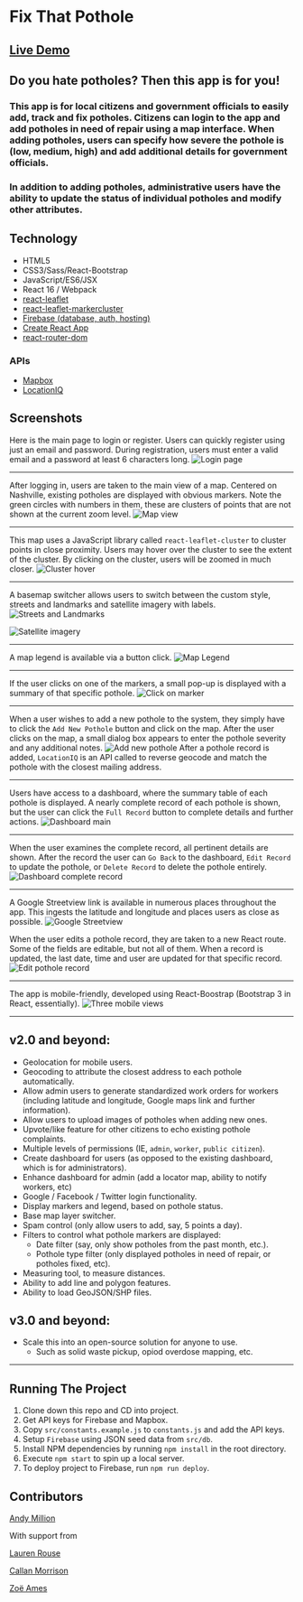 # Fix That Pothole

## [Live Demo](https://fix-that-pothole.firebaseapp.com/)

## Do you hate potholes? Then this app is for you!

### This app is for local citizens and government officials to easily add, track and fix potholes. Citizens can login to the app and add potholes in need of repair using a map interface. When adding potholes, users can specify how severe the pothole is (low, medium, high) and add additional details for government officials.

### In addition to adding potholes, administrative users have the ability to update the status of individual potholes and modify other attributes.

## Technology
- HTML5
- CSS3/Sass/React-Bootstrap
- JavaScript/ES6/JSX
- React 16 / Webpack
- [react-leaflet](https://github.com/PaulLeCam/react-leaflet)
- [react-leaflet-markercluster](https://www.npmjs.com/package/react-leaflet-markercluster)
- [Firebase (database, auth, hosting)](https://firebase.google.com/)
- [Create React App](https://github.com/facebookincubator/create-react-app)
- [react-router-dom](https://reacttraining.com/react-router/core/guides/philosophy)

### APIs
- [Mapbox](https://www.mapbox.com/maps/)
- [LocationIQ](https://locationiq.com/)

## Screenshots

Here is the main page to login or register. Users can quickly register using just an email and password. During registration, users must enter a valid email and a password at least 6 characters long.
![Login page](https://raw.githubusercontent.com/amillion3/fix-that-pothole/master/img/screenshots/login.png)
___


After logging in, users are taken to the main view of a map. Centered on Nashville, existing potholes are displayed with obvious markers. Note the green circles with numbers in them, these are clusters of points that are not shown at the current zoom level.
![Map view](https://raw.githubusercontent.com/amillion3/fix-that-pothole/master/img/screenshots/custom-clusters.png)
___


This map uses a JavaScript library called `react-leaflet-cluster` to cluster points in close proximity. Users may hover over the cluster to see the extent of the cluster. By clicking on the cluster, users will be zoomed in much closer.
![Cluster hover](https://raw.githubusercontent.com/amillion3/fix-that-pothole/master/img/screenshots/cluster-boundary.png)
___

A basemap switcher allows users to switch between the custom style, streets and landmarks and satellite imagery with labels.
![Streets and Landmarks](https://raw.githubusercontent.com/amillion3/fix-that-pothole/master/img/screenshots/streets-markers-cluster.png)

![Satellite imagery](https://raw.githubusercontent.com/amillion3/fix-that-pothole/master/img/screenshots/satellite-markers.png)
___

A map legend is available via a button click.
![Map Legend](https://raw.githubusercontent.com/amillion3/fix-that-pothole/master/img/screenshots/legend.png)
___

If the user clicks on one of the markers, a small pop-up is displayed with a summary of that specific pothole.
![Click on marker](https://raw.githubusercontent.com/amillion3/fix-that-pothole/master/img/screenshots/popup.png)
___


When a user wishes to add a new pothole to the system, they simply have to click the `Add New Pothole` button and click on the map. After the user clicks on the map, a small dialog box appears to enter the pothole severity and any additional notes.
![Add new pothole](https://raw.githubusercontent.com/amillion3/fix-that-pothole/master/img/screenshots/add-new-pothole.png)
After a pothole record is added, `LocationIQ` is an API called to reverse geocode and match the pothole with the closest mailing address.
___


Users have access to a dashboard, where the summary table of each pothole is displayed. A nearly complete record of each pothole is shown, but the user can click the `Full Record` button to complete details and further actions.
![Dashboard main](https://raw.githubusercontent.com/amillion3/fix-that-pothole/master/img/screenshots/dashboard-main.png)
___


When the user examines the complete record, all pertinent details are shown. After the record the user can `Go Back` to the dashboard, `Edit Record` to update the pothole, or `Delete Record` to delete the pothole entirely.
![Dashboard complete record](https://raw.githubusercontent.com/amillion3/fix-that-pothole/master/img/screenshots/dashboard-record.png)
___

A Google Streetview link is available in numerous places throughout the app. This ingests the latitude and longitude and places users as close as possible.
![Google Streetview](https://raw.githubusercontent.com/amillion3/fix-that-pothole/master/img/screenshots/streetview.png)


When the user edits a pothole record, they are taken to a new React route. Some of the fields are editable, but not all of them. When a record is updated, the last date, time and user are updated for that specific record.
![Edit pothole record](https://raw.githubusercontent.com/amillion3/fix-that-pothole/master/img/screenshots/edit-record.png)
___


The app is mobile-friendly, developed using React-Boostrap (Bootstrap 3 in React, essentially).
![Three mobile views](https://raw.githubusercontent.com/amillion3/fix-that-pothole/master/img/screenshots/mobile.png)
___


## v2.0 and beyond:
- Geolocation for mobile users.
- Geocoding to attribute the closest address to each pothole automatically.
- Allow admin users to generate standardized work orders for workers (including latitude and longitude, Google maps link and further information).
- Allow users to upload images of potholes when adding new ones.
- Upvote/like feature for other citizens to echo existing pothole complaints.
- Multiple levels of permissions (IE, `admin`, `worker`, `public citizen`).
- Create dashboard for users (as opposed to the existing dashboard, which is for administrators).
- Enhance dashboard for admin (add a locator map, ability to notify workers, etc)
- Google / Facebook / Twitter login functionality.
- Display markers and legend, based on pothole status.
- Base map layer switcher.
- Spam control (only allow users to add, say, 5 points a day).
- Filters to control what pothole markers are displayed:
    - Date filter (say, only show potholes from the past month, etc.).
    - Pothole type filter (only displayed potholes in need of repair, or potholes fixed, etc).
- Measuring tool, to measure distances.
- Ability to add line and polygon features.
- Ability to load GeoJSON/SHP files.

## v3.0 and beyond:
- Scale this into an open-source solution for anyone to use.
    - Such as solid waste pickup, opiod overdose mapping, etc.

___
## Running The Project
1. Clone down this repo and CD into project.
2. Get API keys for Firebase and Mapbox.
3. Copy `src/constants.example.js` to `constants.js` and add the API keys.
4. Setup `Firebase` using JSON seed data from `src/db`.
4. Install NPM dependencies by running `npm install` in the root directory.
5. Execute `npm start` to spin up a local server.
6. To deploy project to Firebase, run `npm run deploy`.


## Contributors
[Andy Million](https://github.com/amillion3)

With support from

[Lauren Rouse](https://github.com/rousell)

[Callan Morrison](https://github.com/morecallan)

[Zoë Ames](https://github.com/zoeames)
